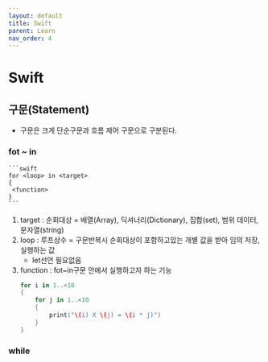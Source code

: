 ```yaml
---
layout: default
title: Swift
parent: Learn
nav_order: 4
---
```


# Swift

## 구문(Statement)
* 구문은 크게 단순구문과 흐름 제어 구문으로 구분된다.

### fot ~ in
    ```swift
    for <loop> in <target>
    {
     <function>
    }
    ```
1. target : 순회대상 = 배열(Array), 딕셔너리(Dictionary), 집합(set), 범위 데이터, 문자열(string)
2. loop : 루프상수 = 구문반복시 순회대상이 포함하고있는 개별 값을 받아 임의 저장, 실행하는 값
    * let선언 필요없음
3. function : fot~in구문 안에서 실행하고자 하는 기능
    ```swift
    for i in 1..<10
    {
        for j in 1..<10
        {
            print("\(i) X \(j) = \(i * j)")
        }
    }
    ```
### while


